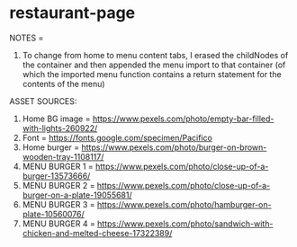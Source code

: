 # restaurant-page

NOTES = 
1) To change from home to menu content tabs, I erased the childNodes of the container and then appended the menu import to that container (of which the imported menu function contains a return statement for the contents of the menu)

ASSET SOURCES:
1) Home BG image =  https://www.pexels.com/photo/empty-bar-filled-with-lights-260922/
2) Font = https://fonts.google.com/specimen/Pacifico
3) Home burger = https://www.pexels.com/photo/burger-on-brown-wooden-tray-1108117/
4) MENU BURGER 1 = https://www.pexels.com/photo/close-up-of-a-burger-13573666/
5) MENU BURGER 2 = https://www.pexels.com/photo/close-up-of-a-burger-on-a-plate-19055681/
6) MENU BURGER 3 = https://www.pexels.com/photo/hamburger-on-plate-10560076/
7) MENU BURGER 4 = https://www.pexels.com/photo/sandwich-with-chicken-and-melted-cheese-17322389/